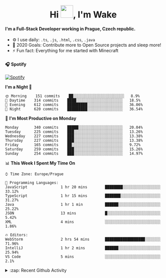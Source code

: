 <h1 align="center">Hi <img src="https://raw.githubusercontent.com/MrWakeCZ/MrWakeCZ/master/Hi.gif" width="40px" />, I'm Wake</h1>

#### I'm a Full-Stack Developer working in Prague, Czech republic.
- ⚙️ I use daily: `.ts`, `.js`, `.html`, `.css`, `.java`
- 🥅 2020 Goals: Contribute more to Open Source projects and sleep more!
- ⚡ Fun fact: Everything for me started with Minecraft

#### 🎧 Spotify
[![Spotify](https://novatorem-delta-eight.vercel.app/api/spotify)](https://open.spotify.com/user/wakeecz)

<!--START_SECTION:waka-->
**I'm a Night 🦉** 

```text
🌞 Morning    151 commits    ██░░░░░░░░░░░░░░░░░░░░░░░   8.9% 
🌆 Daytime    314 commits    ████░░░░░░░░░░░░░░░░░░░░░   18.5% 
🌃 Evening    612 commits    █████████░░░░░░░░░░░░░░░░   36.06% 
🌙 Night      620 commits    █████████░░░░░░░░░░░░░░░░   36.54%

```
📅 **I'm Most Productive on Monday** 

```text
Monday       340 commits    █████░░░░░░░░░░░░░░░░░░░░   20.04% 
Tuesday      225 commits    ███░░░░░░░░░░░░░░░░░░░░░░   13.26% 
Wednesday    227 commits    ███░░░░░░░░░░░░░░░░░░░░░░   13.38% 
Thursday     227 commits    ███░░░░░░░░░░░░░░░░░░░░░░   13.38% 
Friday       165 commits    ██░░░░░░░░░░░░░░░░░░░░░░░   9.72% 
Saturday     259 commits    ███░░░░░░░░░░░░░░░░░░░░░░   15.26% 
Sunday       254 commits    ███░░░░░░░░░░░░░░░░░░░░░░   14.97%

```


📊 **This Week I Spent My Time On** 

```text
⌚︎ Time Zone: Europe/Prague

💬 Programming Languages: 
JavaScript               1 hr 20 mins        ████████░░░░░░░░░░░░░░░░░   33.12% 
TypeScript               1 hr 15 mins        ███████░░░░░░░░░░░░░░░░░░   31.27% 
Java                     1 hr 1 min          ██████░░░░░░░░░░░░░░░░░░░   25.22% 
JSON                     13 mins             █░░░░░░░░░░░░░░░░░░░░░░░░   5.42% 
XML                      4 mins              ░░░░░░░░░░░░░░░░░░░░░░░░░   1.86%

🔥 Editors: 
WebStorm                 2 hrs 54 mins       ██████████████████░░░░░░░   71.96% 
IntelliJ                 1 hr 2 mins         ██████░░░░░░░░░░░░░░░░░░░   25.94% 
VS Code                  5 mins              ░░░░░░░░░░░░░░░░░░░░░░░░░   2.1%

```


<!--END_SECTION:waka-->

<details>
  <summary>:zap: Recent Github Activity</summary>

<!--START_SECTION:activity-->
1. 🎉 Merged PR [#89](https://github.com/waked-cz/corgi/pull/89) in [waked-cz/corgi](https://github.com/waked-cz/corgi)
2. 🗣 Commented on [#14](https://github.com/craftmania-cz/craftmanager/issues/14) in [craftmania-cz/craftmanager](https://github.com/craftmania-cz/craftmanager)
3. 🎉 Merged PR [#2](https://github.com/craftmania-cz/craftcore/pull/2) in [craftmania-cz/craftcore](https://github.com/craftmania-cz/craftcore)
4. 🎉 Merged PR [#7](https://github.com/craftmania-cz/craftlobby/pull/7) in [craftmania-cz/craftlobby](https://github.com/craftmania-cz/craftlobby)
5. ❌ Closed PR [#88](https://github.com/waked-cz/corgi/pull/88) in [waked-cz/corgi](https://github.com/waked-cz/corgi)
<!--END_SECTION:activity-->

</details>
